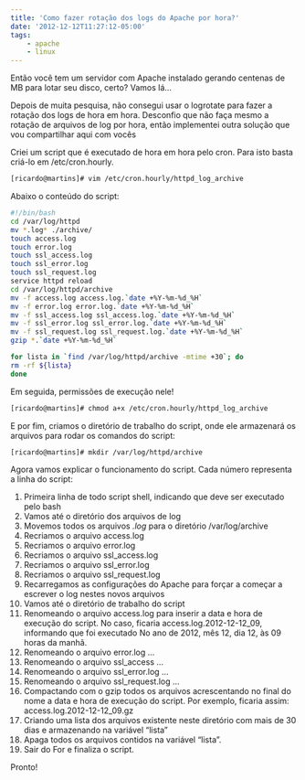 ```yaml
---
title: 'Como fazer rotação dos logs do Apache por hora?'
date: '2012-12-12T11:27:12-05:00'
tags:
    - apache
    - linux
---
```


Então você tem um servidor com Apache instalado gerando centenas de MB para lotar seu disco, certo? Vamos lá…

Depois de muita pesquisa, não consegui usar o logrotate para fazer a rotação dos logs de hora em hora. Desconfio que não faça mesmo a rotação de arquivos de log por hora, então implementei outra solução que vou compartilhar aqui com vocês

Criei um script que é executado de hora em hora pelo cron. Para isto basta criá-lo em /etc/cron.hourly.  

```bash
[ricardo@martins]# vim /etc/cron.hourly/httpd_log_archive
```

Abaixo o conteúdo do script:  

```bash
#!/bin/bash  
cd /var/log/httpd  
mv *.log* ./archive/  
touch access.log  
touch error.log  
touch ssl_access.log  
touch ssl_error.log  
touch ssl_request.log  
service httpd reload  
cd /var/log/httpd/archive  
mv -f access.log access.log.`date +%Y-%m-%d_%H`  
mv -f error.log error.log.`date +%Y-%m-%d_%H`  
mv -f ssl_access.log ssl_access.log.`date +%Y-%m-%d_%H`  
mv -f ssl_error.log ssl_error.log.`date +%Y-%m-%d_%H`  
mv -f ssl_request.log ssl_request.log.`date +%Y-%m-%d_%H`  
gzip *.`date +%Y-%m-%d_%H`

for lista in `find /var/log/httpd/archive -mtime +30`; do  
rm -rf ${lista}  
done
```

Em seguida, permissões de execução nele!  

```bash
[ricardo@martins]# chmod a+x /etc/cron.hourly/httpd_log_archive
```
E por fim, criamos o diretório de trabalho do script, onde ele armazenará os arquivos para rodar os comandos do script:  

```bash
[ricardo@martins]# mkdir /var/log/httpd/archive
```

Agora vamos explicar o funcionamento do script. Cada número representa a linha do script:

1. Primeira linha de todo script shell, indicando que deve ser executado pelo bash  
2. Vamos até o diretório dos arquivos de log  
3. Movemos todos os arquivos *.log* para o diretório /var/log/archive  
4. Recriamos o arquivo access.log  
5. Recriamos o arquivo error.log  
6. Recriamos o arquivo ssl_access.log  
7. Recriamos o arquivo ssl_error.log  
8. Recriamos o arquivo ssl_request.log  
9. Recarregamos as configurações do Apache para forçar a começar a escrever o log nestes novos arquivos  
10. Vamos até o diretório de trabalho do script  
11. Renomeando o arquivo access.log para inserir a data e hora de execução do script. No caso, ficaria access.log.2012-12-12_09, informando que foi executado No ano de 2012, mês 12, dia 12, às 09 horas da manhã.  
12. Renomeando o arquivo error.log …  
13. Renomeando o arquivo ssl_access …  
14. Renomeando o arquivo ssl_error.log …  
15. Renomeando o arquivo ssl_request.log …  
16. Compactando com o gzip todos os arquivos acrescentando no final do nome a data e hora de execução do script. Por exemplo, ficaria assim: access.log.2012-12-12_09.gz  
17. Criando uma lista dos arquivos existente neste diretório com mais de 30 dias e armazenando na variável “lista”  
18. Apaga todos os arquivos contidos na variável “lista”.  
19. Sair do For e finaliza o script.

Pronto!
